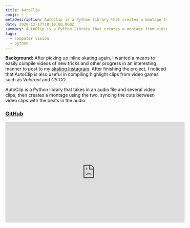 ```yaml
---
title: AutoClip
emoji: ✂️
metaDescription: AutoClip is a Python library that creates a montage from video files and music.
date: 2020-12-17T18:10:00.000Z
summary: AutoClip is a Python library that creates a montage from video files and music.
tags:
  - computer vision
  - python
---
```

**Background:** After picking up inline skating again, I wanted a means to easily compile videos of new tricks and other progress in an interesting manner to post to my [skating instagram](https://instagram.com/shiv.skates/). After finishing the project, I noticed that AutoClip is also useful in compiling highlight clips from video games such as *Valorant* and *CS:GO*.

AutoClip is a Python library that takes in an audio file and several video clips, then creates a montage using the two, syncing the cuts between video clips with the beats in the audio.

### [GitHub](https://github.com/shiv213/AutoClip)

<iframe width="560" height="315" src="https://www.youtube-nocookie.com/embed/PrX-JO_tNAs" title="YouTube video player" frameborder="0" allow="accelerometer; autoplay; clipboard-write; encrypted-media; gyroscope; picture-in-picture" allowfullscreen></iframe>